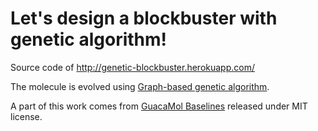 # Let's design a blockbuster with genetic algorithm!

Source code of http://genetic-blockbuster.herokuapp.com/

The molecule is evolved using [Graph-based genetic algorithm](http://dx.doi.org/10.1039/C8SC05372C).

A part of this work comes from [GuacaMol Baselines](https://github.com/BenevolentAI/guacamol_baselines) released under MIT license.
